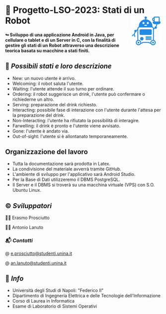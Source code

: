 # 🔖 Progetto-LSO-2023: Stati di un Robot   <img src="robot_icon.png" align="right"/> 

#### ↬ Sviluppo di una applicazione Android in Java, per cellulare o tablet e di un Server in C, con la finalità di gestire gli stati di un Robot attraverso una descrizione teorica basata su macchine a stati finiti.  

## 📑 *Possibili stati e loro descrizione*

- New: un nuovo utente è arrivo.
- Welcoming: il robot saluta l'utente.
- Waiting: l'utente attende il suo turno per ordinare.
- Ordering: il robot suggerisce un drink, l'utente può confermare o richiederne un altro.
- Serving: preparazione del drink richiesto.
- Interacting: possibile fase di interazione con l'utente durante l'attesa per la preparazione del drink.
- Non-Interacting: l'utente ha rifiutato la possibilità di interagire.
- Farwelling: il drink è pronto e l'utente viene avvisato.
- Gone: l'utente è andato via.
- Out-of-sight: l'utente si è allontanato temporaneamente.

## Organizzazione del lavoro

- Tutta la documentazione sarà prodotta in Latex.
- La condivisione del materiale avverrà tramite GitHub.
- L'ambiente di sviluppo per l'applicativo sarà Android Studio.
- Per la Base di Dati utilizzeremo il DBMS PostgreSQL.
- Il Server e il DBMS si troverà su una macchina virtuale (VPS) con S.O. Ubuntu Linux.

## ©️ *Sviluppatori*

🙎‍♂️  Erasmo Prosciutto

👨‍💼  Antonio Lanuto



### 📬 *Contatti*

@ e.prosciutto@studenti.unina.it

@ an.lanuto@studenti.unina.it



## 🏬 *Info*
- Università degli Studi di Napoli: "Federico II" 
- Dipartimento di Ingegneria Elettrica e delle Tecnologie dell'Informazione
- Corso di Laurea in Informatica
- Esame di Laboratorio di Sistemi Operativi
